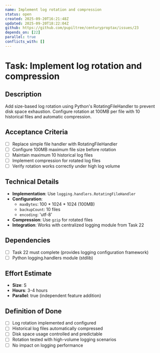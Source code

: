 ```yaml
---
name: Implement log rotation and compression
status: open
created: 2025-09-20T16:21:48Z
updated: 2025-09-20T18:22:04Z
github: https://github.com/pupiltree/centuryproptax/issues/23
depends_on: [22]
parallel: true
conflicts_with: []
---
```


# Task: Implement log rotation and compression

## Description
Add size-based log rotation using Python's RotatingFileHandler to prevent disk space exhaustion. Configure rotation at 100MB per file with 10 historical files and automatic compression.

## Acceptance Criteria
- [ ] Replace simple file handler with RotatingFileHandler
- [ ] Configure 100MB maximum file size before rotation
- [ ] Maintain maximum 10 historical log files
- [ ] Implement compression for rotated log files
- [ ] Verify rotation works correctly under high log volume

## Technical Details
- **Implementation**: Use `logging.handlers.RotatingFileHandler`
- **Configuration**:
  - `maxBytes`: 100 * 1024 * 1024 (100MB)
  - `backupCount`: 10 files
  - `encoding`: 'utf-8'
- **Compression**: Use `gzip` for rotated files
- **Integration**: Works with centralized logging module from Task 22

## Dependencies
- [ ] Task 22 must complete (provides logging configuration framework)
- [ ] Python logging.handlers module (stdlib)

## Effort Estimate
- **Size**: S
- **Hours**: 3-4 hours
- **Parallel**: true (independent feature addition)

## Definition of Done
- [ ] Log rotation implemented and configured
- [ ] Historical log files automatically compressed
- [ ] Disk space usage controlled and predictable
- [ ] Rotation tested with high-volume logging scenarios
- [ ] No impact on logging performance
